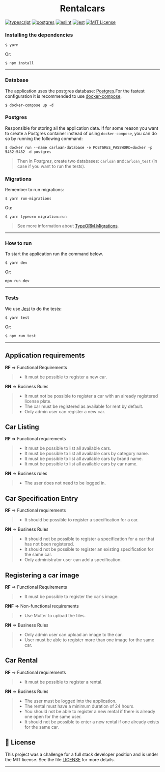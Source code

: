 <div align="center">
  <h1>
     Rentalcars
  </h1>
</div>

[![typescript](https://img.shields.io/badge/typescript-4.3.5-3178c6?style=flat-square&logo=typescript)](https://www.typescriptlang.org/)
[![postgres](https://img.shields.io/badge/postgres-8.6.0-326690?style=flat-square&logo=postgresql&logoColor=white)](https://www.postgresql.org/)
[![eslint](https://img.shields.io/badge/eslint-7.31.0-4b32c3?style=flat-square&logo=eslint)](https://eslint.org/)
[![jest](https://img.shields.io/badge/jest-27.0.6-brightgreen?style=flat-square&logo=jest)](https://jestjs.io/)
[![MIT License](https://img.shields.io/badge/license-MIT-green?style=flat-square)](https://github.com/Daniel-Vinicius/rentx/blob/master/LICENSE)


### Installing the dependencies

```
$ yarn
```
Or:
```
$ npm install
```
---

### **Database**
The application uses the postgres database: [Postgres](https://www.postgresql.org/).For the fastest configuration it is recommended to use [docker-compose](https://docs.docker.com/compose/).
```
$ docker-compose up -d
```
### Postgres
Responsible for storing all the application data. If for some reason you want to create a Postgres container instead of using `docker-compose`, you can do so by running the following command:
```
$ docker run --name carloan-database -e POSTGRES_PASSWORD=docker -p 5432:5432 -d postgres
```
> Then in _Postgres_, create two databases: `carloan` and`carloan_test` (in case if you want to run the tests).

### Migrations
Remember to run migrations:
```
$ yarn run-migrations
```
Ou:
```
$ yarn typeorm migration:run
```
> See more information about [TypeORM Migrations](https://typeorm.io/#/migrations).

---

### **How to run**
To start the application run the command below.
```
$ yarn dev
```
Or:
```
npm run dev
```

---

### **Tests**
We use [Jest](https://jestjs.io/) to do the tests:
```
$ yarn test
```
Or:
```
$ npm run test
```
---

## Application requirements

**RF** => Functional Requirements

> - It must be possible to register a new car.

**RN** => Business Rules

> - It must not be possible to register a car with an already registered license plate.
> - The car must be registered as available for rent by default.
> - Only admin user can register a new car.

## Car Listing

**RF** => Functional requirements
> - It must be possible to list all available cars.
> - It must be possible to list all available cars by category name.
> - It must be possible to list all available cars by brand name.
> - It must be possible to list all available cars by car name.

**RN** => Business rules
> - The user does not need to be logged in.

## Car Specification Entry 

**RF** => Functional requirements
> - It should be possible to register a specification for a car.

**RN** => Business Rules
> - It should not be possible to register a specification for a car that has not been registered.
> - It should not be possible to register an existing specification for the same car.
> - Only administrator user can add a specification.

## Registering a car image

**RF** => Functional Requirements
> - It must be possible to register the car's image.

**RNF** => Non-functional requirements
> - Use Multer to upload the files.

**RN** => Business Rules
> - Only admin user can upload an image to the car.
> - User must be able to register more than one image for the same car.

## Car Rental

**RF** => Functional requirements
> - It must be possible to register a rental.

**RN** => Business Rules
> - The user must be logged into the application.
> - The rental must have a minimum duration of 24 hours.
> - You should not be able to register a new rental if there is already one open for the same user.
> - It should not be possible to enter a new rental if one already exists for the same car.

## 📝 License

This project was a challenge for a full stack developer position and is under the MIT license. See the file [LICENSE](LICENSE.md) for more details.

---
